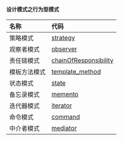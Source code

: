 #### 设计模式之行为型模式

| 名称     | 代码                                                                                                                 |
|:-------|:-------------------------------------------------------------------------------------------------------------------|
| 策略模式   | [strategy](https://github.com/pyihe/gobase/tree/master/design-pattern/action/strategy)                             |
| 观察者模式  | [observer](https://github.com/pyihe/gobase/tree/master/design-pattern/action/observer)                             |
| 责任链模式  | [chainOfResponsibility](https://github.com/pyihe/gobase/tree/master/design-pattern/action/chain_of_responsibility) |
| 模板方法模式 | [template_method](https://github.com/pyihe/gobase/tree/master/design-pattern/action/template_method)               |
| 状态模式   | [state](https://github.com/pyihe/gobase/tree/master/design-pattern/action/state)                                   |
| 备忘录模式  | [memento](https://github.com/pyihe/gobase/tree/master/design-pattern/action/memento)                               |
| 迭代器模式  | [iterator](https://github.com/pyihe/gobase/tree/master/design-pattern/action/iterator)                             |
| 命令模式   | [command](https://github.com/pyihe/gobase/tree/master/design-pattern/action/command)                               |
| 中介者模式  | [mediator](https://github.com/pyihe/gobase/tree/master/design-pattern/action/mediator)                             |
